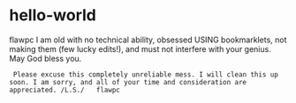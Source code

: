 # hello-world
flawpc I am old with no technical ability, obsessed USING bookmarklets, not making them (few lucky edits!), and must not interfere with your genius. May God bless you.

     Please excuse this completely unreliable mess. I will clean this up soon. I am sorry, and all of your time and consideration are appreciated. /L.S./   flawpc
